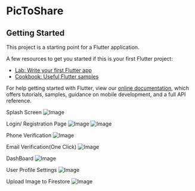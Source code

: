 # PicToShare

## Getting Started

This project is a starting point for a Flutter application.

A few resources to get you started if this is your first Flutter project:

- [Lab: Write your first Flutter app](https://flutter.dev/docs/get-started/codelab)
- [Cookbook: Useful Flutter samples](https://flutter.dev/docs/cookbook)

For help getting started with Flutter, view our
[online documentation](https://flutter.dev/docs), which offers tutorials,
samples, guidance on mobile development, and a full API reference.

Splash Screen
![Image](assets/splash.jpeg)

Login/ Registration Page
![Image](assets/login.jpeg) ![Image](assets/registration.jpeg)

Phone Verification
![Image](assets/OTP.jpeg)

Email Verification(One Click)
![Image](assets/verification.jpeg)

DashBoard
![Image](assets/display.jpeg)

User Profile Settings
![Image](assets/update.jpeg)

Upload Image to Firestore
![Image](assets/upload.jpeg)

